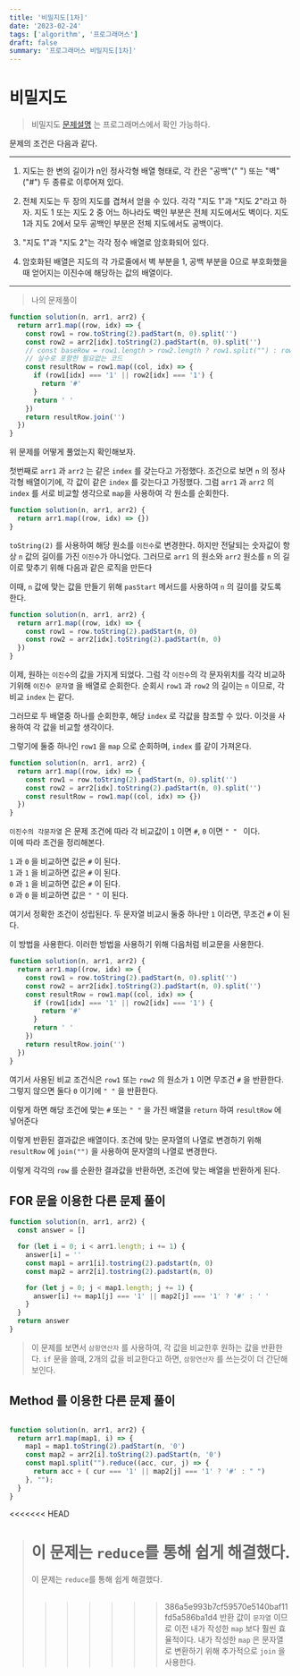 ```yaml
---
title: '비밀지도[1차]'
date: '2023-02-24'
tags: ['algorithm', '프로그래머스']
draft: false
summary: '프로그래머스 비밀지도[1차]'
---
```


# 비밀지도

> 비밀지도 [문제설명](https://school.programmers.co.kr/learn/courses/30/lessons/17681) 는 프로그래머스에서 확인 가능하다.

문제의 조건은 다음과 같다.

---

1. 지도는 한 변의 길이가 n인 정사각형 배열 형태로, 각 칸은 "공백"(" ") 또는 "벽"("#") 두 종류로 이루어져 있다.

2. 전체 지도는 두 장의 지도를 겹쳐서 얻을 수 있다. 각각 "지도 1"과 "지도 2"라고 하자. 지도 1 또는 지도 2 중 어느 하나라도 벽인 부분은 전체 지도에서도 벽이다. 지도 1과 지도 2에서 모두 공백인 부분은 전체 지도에서도 공백이다.

3. "지도 1"과 "지도 2"는 각각 정수 배열로 암호화되어 있다.

4. 암호화된 배열은 지도의 각 가로줄에서 벽 부분을 1, 공백 부분을 0으로 부호화했을 때 얻어지는 이진수에 해당하는 값의 배열이다.

---

> 나의 문제풀이

```js
function solution(n, arr1, arr2) {
  return arr1.map((row, idx) => {
    const row1 = row.toString(2).padStart(n, 0).split('')
    const row2 = arr2[idx].toString(2).padStart(n, 0).split('')
    // const baseRow = row1.length > row2.length ? row1.split("") : row2.split("")
    // 실수로 포함한 필요없는 코드
    const resultRow = row1.map((col, idx) => {
      if (row1[idx] === '1' || row2[idx] === '1') {
        return '#'
      }
      return ' '
    })
    return resultRow.join('')
  })
}
```

위 문제를 어떻게 풀었는지 확인해보자.

첫번째로 `arr1` 과 `arr2` 는 같은 `index` 를 갖는다고 가정했다.
조건으로 보면 `n` 의 정사각형 배열이기에, 각 값이 같은 `index` 를 갖는다고 가정했다.
그럼 `arr1` 과 `arr2` 의 `index` 를 서로 비교할 생각으로 `map`을 사용하여 각 원소를 순회한다.

```js
function solution(n, arr1, arr2) {
  return arr1.map((row, idx) => {})
}
```

`toString(2)` 를 사용하여 해당 원소를 `이진수`로 변경한다.
하지만 전달되는 숫자값이 항상 `n` 값의 길이를 가진 `이진수`가 아니었다.
그러므로 `arr1` 의 원소와 `arr2` 원소를 `n` 의 길이로 맞추기 위해 다음과 같은 로직을 만든다

이때, `n` 값에 맞는 값을 만들기 위해 `pasStart` 메서드를 사용하여 `n` 의 길이를 갖도록 한다.

```js
function solution(n, arr1, arr2) {
  return arr1.map((row, idx) => {
    const row1 = row.toString(2).padStart(n, 0)
    const row2 = arr2[idx].toString(2).padStart(n, 0)
  })
}
```

이제, 원하는 `이진수`의 값을 가지게 되었다.
그럼 각 `이진수`의 각 문자위치를 각각 비교하기위해 `이진수 문자열` 을 배열로 순회한다.
순회시 `row1` 과 `row2` 의 길이는 `n` 이므로, 각 비교 `index` 는 같다.

그러므로 두 배열중 하나를 순회한후, 해당 `index` 로 각값을 참조할 수 있다.
이것을 사용하여 각 값을 비교할 생각이다.

그렇기에 둘중 하나인 `row1` 을 `map` 으로 순회하며, `index` 를 같이 가져온다.

```js
function solution(n, arr1, arr2) {
  return arr1.map((row, idx) => {
    const row1 = row.toString(2).padStart(n, 0).split('')
    const row2 = arr2[idx].toString(2).padStart(n, 0).split('')
    const resultRow = row1.map((col, idx) => {})
  })
}
```

`이진수의 각문자열` 은 문제 조건에 따라 각 비교값이 `1` 이면 `#`, `0` 이면 `" " ` 이다.<br/>
이에 따라 조건을 정리해본다.

`1` 과 `0` 을 비교하면 값은 `#` 이 된다.<br/>
`1` 과 `1` 을 비교하면 값은 `#` 이 된다.<br/>
`0` 과 `1` 을 비교하면 값은 `#` 이 된다.<br/>
`0` 과 `0` 을 비교하면 값은 `" "` 이 된다.<br/>

여기서 정확한 조건이 성립된다.
두 문자열 비교시 둘중 하나만 `1` 이라면, 무조건 `#` 이 된다.

이 방법을 사용한다.
이러한 방법을 사용하기 위해 다음처럼 비교문을 사용한다.

```js
function solution(n, arr1, arr2) {
  return arr1.map((row, idx) => {
    const row1 = row.toString(2).padStart(n, 0).split('')
    const row2 = arr2[idx].toString(2).padStart(n, 0).split('')
    const resultRow = row1.map((col, idx) => {
      if (row1[idx] === '1' || row2[idx] === '1') {
        return '#'
      }
      return ' '
    })
    return resultRow.join('')
  })
}
```

여기서 사용된 비교 조건식은 `row1` 또는 `row2` 의 원소가 `1` 이면 무조건 `#` 을 반환한다.
그렇지 않으면 둘다 `0` 이기에 `" "` 을 반환한다.

이렇게 하면 해당 조건에 맞는 `#` 또는 `" "` 을 가진 배열을 `return` 하여 `resultRow` 에 넣어준다

이렇게 반환된 결과값은 배열이다.
조건에 맞는 문자열의 나열로 변경하기 위해 `resultRow` 에 `join("")` 을 사용하여 문자열의 나열로 변경한다.

이렇게 각각의 `row` 를 순환한 결과값을 반환하면, 조건에 맞는 배열을 반환하게 된다.

## FOR 문을 이용한 다른 문제 풀이

```js
function solution(n, arr1, arr2) {
  const answer = []

  for (let i = 0; i < arr1.length; i += 1) {
    answer[i] = ''
    const map1 = arr1[i].tostring(2).padstart(n, 0)
    const map2 = arr2[i].tostring(2).padstart(n, 0)

    for (let j = 0; j < map1.length; j += 1) {
      answer[i] += map1[j] === '1' || map2[j] === '1' ? '#' : ' '
    }
  }
  return answer
}
```

> 이 문제를 보면서 `삼항연산자` 를 사용하여, 각 값을 비교한후 원하는 값을 반환한다.
> `if` 문을 쓸때, 2개의 값을 비교한다고 하면, `삼항연산자` 를 쓰는것이 더 간단해 보인다.

## Method 를 이용한 다른 문제 풀이

```js

function solution(n, arr1, arr2) {
  return arr1.map(map1, i) => {
    map1 = map1.toString(2).padStart(n, '0')
    const map2 = arr2[i].toString(2).padStart(n, '0')
    const map1.split("").reduce((acc, cur, j) => {
      return acc + ( cur === '1' || map2[j] === '1' ? '#' : " ")
    }, "");
  }
}

```

<<<<<<< HEAD

> # 이 문제는 `reduce`를 통해 쉽게 해결했다.</br>
>
> 이 문제는 `reduce`를 통해 쉽게 해결했다.<br></br>
>
> > > > > > > 386a5e993b7cf59570e5140baf11fd5a586ba1d4
> > > > > > > 반환 값이 `문자열` 이므로 이전 내가 작성한 `map` 보다 훨씬 효율적이다.
> > > > > > > 내가 작성한 `map` 은 문자열로 변환하기 위해 추가적으로 `join` 을 사용한다.

